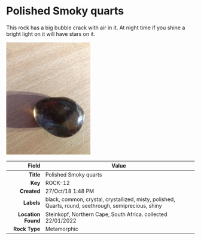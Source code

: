 # Polished Smoky quarts
This rock has a big bubble crack with air in it. At night time if you shine a bright light on it will have stars on it.
 


<img height="300px" src="10019.jpg"/>

|       Field | Value                   |
|------------:|-------------------------|
|   **Title** | Polished Smoky quarts |
|     **Key** | ROCK-12 |
| **Created** | 27/Oct/18 1:48 PM |
| **Labels** | black, common, crystal, crystallized, misty, polished, Quarts, round, seethrough, semiprecious, shiny |
| **Location Found** | Steinkopf, Northern Cape, South Africa. collected 22/01/2022 |
| **Rock Type** | Metamorphic |

        